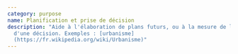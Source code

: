 ```yaml
---
category: purpose
name: Planification et prise de décision
description: "Aide à l'élaboration de plans futurs, ou à la mesure de l'impact
  d'une décision. Exemples : [urbanisme]
  (https://fr.wikipedia.org/wiki/Urbanisme)"
---
```

